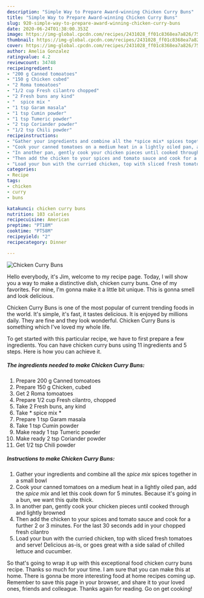 ```yaml
---
description: "Simple Way to Prepare Award-winning Chicken Curry Buns"
title: "Simple Way to Prepare Award-winning Chicken Curry Buns"
slug: 920-simple-way-to-prepare-award-winning-chicken-curry-buns
date: 2020-06-24T01:38:00.353Z
image: https://img-global.cpcdn.com/recipes/2431028_ff01c8368ea7a826/751x532cq70/chicken-curry-buns-recipe-main-photo.jpg
thumbnail: https://img-global.cpcdn.com/recipes/2431028_ff01c8368ea7a826/751x532cq70/chicken-curry-buns-recipe-main-photo.jpg
cover: https://img-global.cpcdn.com/recipes/2431028_ff01c8368ea7a826/751x532cq70/chicken-curry-buns-recipe-main-photo.jpg
author: Amelia Gonzalez
ratingvalue: 4.2
reviewcount: 34748
recipeingredient:
- "200 g Canned tomoatoes"
- "150 g Chicken cubed"
- "2 Roma tomoatoes"
- "1/2 cup Fresh cilantro chopped"
- "2 Fresh buns any kind"
- "  spice mix "
- "1 tsp Garam masala"
- "1 tsp Cumin powder"
- "1 tsp Tumeric powder"
- "2 tsp Coriander powder"
- "1/2 tsp Chili powder"
recipeinstructions:
- "Gather your ingredients and combine all the *spice mix* spices together in a small bowl"
- "Cook your canned tomatoes on a medium heat in a lightly oiled pan, add the *spice mix* and let this cook down for 5 minutes. Because it&#39;s going in a bun, we want this quite thick."
- "In another pan, gently cook your chicken pieces until cooked through and lightly browned"
- "Then add the chicken to your spices and tomato sauce and cook for a further 2 or 3 minutes. For the last 30 seconds add in your chopped fresh cilantro"
- "Load your bun with the curried chicken, top with sliced fresh tomatoes and serve! Delicious as-is, or goes great with a side salad of chilled lettuce and cucumber."
categories:
- Recipe
tags:
- chicken
- curry
- buns

katakunci: chicken curry buns 
nutrition: 103 calories
recipecuisine: American
preptime: "PT18M"
cooktime: "PT58M"
recipeyield: "2"
recipecategory: Dinner

---
```



![Chicken Curry Buns](https://img-global.cpcdn.com/recipes/2431028_ff01c8368ea7a826/751x532cq70/chicken-curry-buns-recipe-main-photo.jpg)

Hello everybody, it's Jim, welcome to my recipe page. Today, I will show you a way to make a distinctive dish, chicken curry buns. One of my favorites. For mine, I'm gonna make it a little bit unique. This is gonna smell and look delicious.

Chicken Curry Buns is one of the most popular of current trending foods in the world. It's simple, it's fast, it tastes delicious. It is enjoyed by millions daily. They are fine and they look wonderful. Chicken Curry Buns is something which I've loved my whole life.




To get started with this particular recipe, we have to first prepare a few ingredients. You can have chicken curry buns using 11 ingredients and 5 steps. Here is how you can achieve it.

<!--inarticleads1-->

##### The ingredients needed to make Chicken Curry Buns:

1. Prepare 200 g Canned tomoatoes
1. Prepare 150 g Chicken, cubed
1. Get 2 Roma tomoatoes
1. Prepare 1/2 cup Fresh cilantro, chopped
1. Take 2 Fresh buns, any kind
1. Take  * spice mix *
1. Prepare 1 tsp Garam masala
1. Take 1 tsp Cumin powder
1. Make ready 1 tsp Tumeric powder
1. Make ready 2 tsp Coriander powder
1. Get 1/2 tsp Chili powder




<!--inarticleads2-->

##### Instructions to make Chicken Curry Buns:

1. Gather your ingredients and combine all the *spice mix* spices together in a small bowl
1. Cook your canned tomatoes on a medium heat in a lightly oiled pan, add the *spice mix* and let this cook down for 5 minutes. Because it&#39;s going in a bun, we want this quite thick.
1. In another pan, gently cook your chicken pieces until cooked through and lightly browned
1. Then add the chicken to your spices and tomato sauce and cook for a further 2 or 3 minutes. For the last 30 seconds add in your chopped fresh cilantro
1. Load your bun with the curried chicken, top with sliced fresh tomatoes and serve! Delicious as-is, or goes great with a side salad of chilled lettuce and cucumber.




So that's going to wrap it up with this exceptional food chicken curry buns recipe. Thanks so much for your time. I am sure that you can make this at home. There is gonna be more interesting food at home recipes coming up. Remember to save this page in your browser, and share it to your loved ones, friends and colleague. Thanks again for reading. Go on get cooking!
